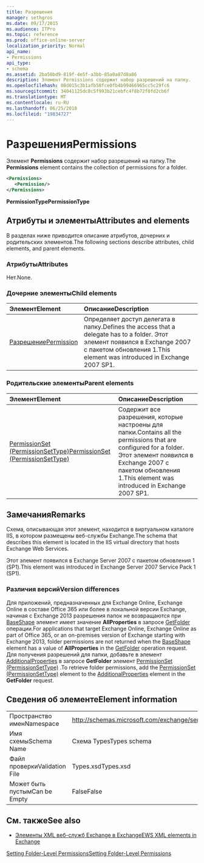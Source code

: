 ```yaml
---
title: Разрешения
manager: sethgros
ms.date: 09/17/2015
ms.audience: ITPro
ms.topic: reference
ms.prod: office-online-server
localization_priority: Normal
api_name:
- Permissions
api_type:
- schema
ms.assetid: 2ba50bd9-819f-4e5f-a3bb-85a0a87d8a86
description: Элемент Permissions содержит набор разрешений на папку.
ms.openlocfilehash: 08d015c3b1afb58fce0fb4b99466965cc5c29fc6
ms.sourcegitcommit: 34041125dc8c5f993b21cebfc4f8b72f0fd2cb6f
ms.translationtype: MT
ms.contentlocale: ru-RU
ms.lasthandoff: 06/25/2018
ms.locfileid: "19834727"
---
```

# <a name="permissions"></a><span data-ttu-id="dc41a-103">Разрешения</span><span class="sxs-lookup"><span data-stu-id="dc41a-103">Permissions</span></span>

<span data-ttu-id="dc41a-104">Элемент **Permissions** содержит набор разрешений на папку.</span><span class="sxs-lookup"><span data-stu-id="dc41a-104">The **Permissions** element contains the collection of permissions for a folder.</span></span> 
  
```XML
<Permissions>
   <Permission/>
</Permissions>
```

 <span data-ttu-id="dc41a-105">**PermissionType**</span><span class="sxs-lookup"><span data-stu-id="dc41a-105">**PermissionType**</span></span>
## <a name="attributes-and-elements"></a><span data-ttu-id="dc41a-106">Атрибуты и элементы</span><span class="sxs-lookup"><span data-stu-id="dc41a-106">Attributes and elements</span></span>

<span data-ttu-id="dc41a-107">В разделах ниже приводится описание атрибутов, дочерних и родительских элементов.</span><span class="sxs-lookup"><span data-stu-id="dc41a-107">The following sections describe attributes, child elements, and parent elements.</span></span>
  
### <a name="attributes"></a><span data-ttu-id="dc41a-108">Атрибуты</span><span class="sxs-lookup"><span data-stu-id="dc41a-108">Attributes</span></span>

<span data-ttu-id="dc41a-109">Нет.</span><span class="sxs-lookup"><span data-stu-id="dc41a-109">None.</span></span>
  
### <a name="child-elements"></a><span data-ttu-id="dc41a-110">Дочерние элементы</span><span class="sxs-lookup"><span data-stu-id="dc41a-110">Child elements</span></span>

|<span data-ttu-id="dc41a-111">**Элемент**</span><span class="sxs-lookup"><span data-stu-id="dc41a-111">**Element**</span></span>|<span data-ttu-id="dc41a-112">**Описание**</span><span class="sxs-lookup"><span data-stu-id="dc41a-112">**Description**</span></span>|
|:-----|:-----|
|[<span data-ttu-id="dc41a-113">Разрешение</span><span class="sxs-lookup"><span data-stu-id="dc41a-113">Permission</span></span>](permission.md) <br/> |<span data-ttu-id="dc41a-114">Определяет доступ делегата в папку.</span><span class="sxs-lookup"><span data-stu-id="dc41a-114">Defines the access that a delegate has to a folder.</span></span> <span data-ttu-id="dc41a-115">Этот элемент появился в Exchange 2007 с пакетом обновления 1.</span><span class="sxs-lookup"><span data-stu-id="dc41a-115">This element was introduced in Exchange 2007 SP1.</span></span>  <br/> |
   
### <a name="parent-elements"></a><span data-ttu-id="dc41a-116">Родительские элементы</span><span class="sxs-lookup"><span data-stu-id="dc41a-116">Parent elements</span></span>

|<span data-ttu-id="dc41a-117">**Элемент**</span><span class="sxs-lookup"><span data-stu-id="dc41a-117">**Element**</span></span>|<span data-ttu-id="dc41a-118">**Описание**</span><span class="sxs-lookup"><span data-stu-id="dc41a-118">**Description**</span></span>|
|:-----|:-----|
|[<span data-ttu-id="dc41a-119">PermissionSet (PermissionSetType)</span><span class="sxs-lookup"><span data-stu-id="dc41a-119">PermissionSet (PermissionSetType)</span></span>](permissionset-permissionsettype.md) <br/> |<span data-ttu-id="dc41a-120">Содержит все разрешения, которые настроены для папки.</span><span class="sxs-lookup"><span data-stu-id="dc41a-120">Contains all the permissions that are configured for a folder.</span></span> <span data-ttu-id="dc41a-121">Этот элемент появился в Exchange 2007 с пакетом обновления 1.</span><span class="sxs-lookup"><span data-stu-id="dc41a-121">This element was introduced in Exchange 2007 SP1.</span></span>  <br/> |
   
## <a name="remarks"></a><span data-ttu-id="dc41a-122">Замечания</span><span class="sxs-lookup"><span data-stu-id="dc41a-122">Remarks</span></span>

<span data-ttu-id="dc41a-123">Схема, описывающая этот элемент, находится в виртуальном каталоге IIS, в котором размещены веб-службы Exchange.</span><span class="sxs-lookup"><span data-stu-id="dc41a-123">The schema that describes this element is located in the IIS virtual directory that hosts Exchange Web Services.</span></span>
  
<span data-ttu-id="dc41a-124">Этот элемент появился в Exchange Server 2007 с пакетом обновления 1 (SP1).</span><span class="sxs-lookup"><span data-stu-id="dc41a-124">This element was introduced in Exchange Server 2007 Service Pack 1 (SP1).</span></span>
  
### <a name="version-differences"></a><span data-ttu-id="dc41a-125">Различия версий</span><span class="sxs-lookup"><span data-stu-id="dc41a-125">Version differences</span></span>

<span data-ttu-id="dc41a-126">Для приложений, предназначенных для Exchange Online, Exchange Online в составе Office 365 или более в локальной версии Exchange, начиная с Exchange 2013 разрешения папок не возвращаются при [BaseShape](baseshape.md) элемент имеет значение **AllProperties** в запросе [GetFolder](getfolder-operation.md) операции.</span><span class="sxs-lookup"><span data-stu-id="dc41a-126">For applications that target Exchange Online, Exchange Online as part of Office 365, or an on-premises version of Exchange starting with Exchange 2013, folder permissions are not returned when the [BaseShape](baseshape.md) element has a value of **AllProperties** in the [GetFolder](getfolder-operation.md) operation request.</span></span> <span data-ttu-id="dc41a-127">Для получения разрешений для папки, добавьте в элемент [AdditionalProperties](additionalproperties.md) в запросе **GetFolder** элемент [PermissionSet (PermissionSetType)](permissionset-permissionsettype.md) .</span><span class="sxs-lookup"><span data-stu-id="dc41a-127">To retrieve folder permissions, add the [PermissionSet (PermissionSetType)](permissionset-permissionsettype.md) element to the [AdditionalProperties](additionalproperties.md) element in the **GetFolder** request.</span></span> 
  
## <a name="element-information"></a><span data-ttu-id="dc41a-128">Сведения об элементе</span><span class="sxs-lookup"><span data-stu-id="dc41a-128">Element information</span></span>

|||
|:-----|:-----|
|<span data-ttu-id="dc41a-129">Пространство имен</span><span class="sxs-lookup"><span data-stu-id="dc41a-129">Namespace</span></span>  <br/> |http://schemas.microsoft.com/exchange/services/2006/types  <br/> |
|<span data-ttu-id="dc41a-130">Имя схемы</span><span class="sxs-lookup"><span data-stu-id="dc41a-130">Schema Name</span></span>  <br/> |<span data-ttu-id="dc41a-131">Схема Types</span><span class="sxs-lookup"><span data-stu-id="dc41a-131">Types schema</span></span>  <br/> |
|<span data-ttu-id="dc41a-132">Файл проверки</span><span class="sxs-lookup"><span data-stu-id="dc41a-132">Validation File</span></span>  <br/> |<span data-ttu-id="dc41a-133">Types.xsd</span><span class="sxs-lookup"><span data-stu-id="dc41a-133">Types.xsd</span></span>  <br/> |
|<span data-ttu-id="dc41a-134">Может быть пустым</span><span class="sxs-lookup"><span data-stu-id="dc41a-134">Can be Empty</span></span>  <br/> |<span data-ttu-id="dc41a-135">False</span><span class="sxs-lookup"><span data-stu-id="dc41a-135">False</span></span>  <br/> |
   
## <a name="see-also"></a><span data-ttu-id="dc41a-136">См. также</span><span class="sxs-lookup"><span data-stu-id="dc41a-136">See also</span></span>



- [<span data-ttu-id="dc41a-137">Элементы XML веб-служб Exchange в Exchange</span><span class="sxs-lookup"><span data-stu-id="dc41a-137">EWS XML elements in Exchange</span></span>](ews-xml-elements-in-exchange.md)


[<span data-ttu-id="dc41a-138">Setting Folder-Level Permissions</span><span class="sxs-lookup"><span data-stu-id="dc41a-138">Setting Folder-Level Permissions</span></span>](http://msdn.microsoft.com/library/c7530e86-5112-401c-b10a-9c054ae59f07%28Office.15%29.aspx)

